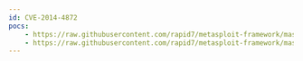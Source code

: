 ```yaml
---
id: CVE-2014-4872
pocs:
    - https://raw.githubusercontent.com/rapid7/metasploit-framework/master/modules/auxiliary/gather/trackit_sql_domain_creds.rb
    - https://raw.githubusercontent.com/rapid7/metasploit-framework/master/modules/exploits/windows/http/trackit_file_upload.rb
---
```

